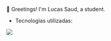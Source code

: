 👋 Greetings! I'm Lucas Saud, a student.


- Tecnologias utilizadas:
 <a href="https://skillicons.dev">
    <img src="https://skillicons.dev/icons?i=js,ts,nodejs,react,vite,tailwind,styledcomponents,sass,materialui,supabase,postgresql,mysql,mongodb,git,github,vscode,php,perl,cgi,sh&perline=8" />
  </a>

